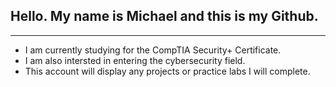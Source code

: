 ## Hello. My name is Michael and this is my Github.
__________________________________________________
- I am currently studying for the CompTIA Security+ Certificate.
- I am also intersted in entering the cybersecurity field.
- This account will display any projects or practice labs I will complete.
<!---
MichaelJbyte/MichaelJbyte is a ✨ special ✨ repository because its `README.md` (this file) appears on your GitHub profile.
You can click the Preview link to take a look at your changes.
--->
